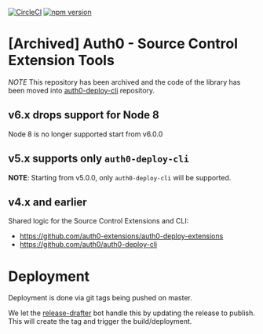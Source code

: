 [![CircleCI](https://circleci.com/gh/auth0-extensions/auth0-source-control-extension-tools.svg?style=svg)](https://circleci.com/gh/auth0-extensions/auth0-source-control-extension-tools)
[![npm version](https://badge.fury.io/js/auth0-source-control-extension-tools.svg)](https://badge.fury.io/js/auth0-source-control-extension-tools)

# [Archived] Auth0 - Source Control Extension Tools

*NOTE* This repository has been archived and the code of the library has been moved into [auth0-deploy-cli](https://github.com/auth0/auth0-deploy-cli/tree/master/src/tools) repository.

## v6.x drops support for Node 8

Node 8 is no longer supported start from v6.0.0


## v5.x supports only `auth0-deploy-cli`

**NOTE**: Starting from v5.0.0, only `auth0-deploy-cli` will be supported.


## v4.x and earlier
Shared logic for the Source Control Extensions and CLI:

- https://github.com/auth0-extensions/auth0-deploy-extensions
- https://github.com/auth0/auth0-deploy-cli

# Deployment

Deployment is done via git tags being pushed on master.

We let the [release-drafter](https://github.com/apps/release-drafter) bot handle this by updating the release to publish. This will create the tag and trigger the build/deployment.
